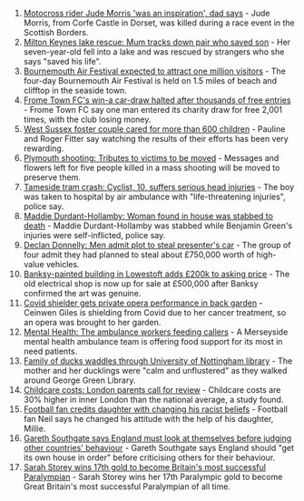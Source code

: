 1. [Motocross rider Jude Morris 'was an inspiration', dad says](https://www.bbc.co.uk/news/uk-england-dorset-58419632?at_medium=RSS&at_campaign=KARANGA) - Jude Morris, from Corfe Castle in Dorset, was killed during a race event in the Scottish Borders.
2. [Milton Keynes lake rescue: Mum tracks down pair who saved son](https://www.bbc.co.uk/news/uk-england-beds-bucks-herts-58320026?at_medium=RSS&at_campaign=KARANGA) - Her seven-year-old fell into a lake and was rescued by strangers who she says "saved his life".
3. [Bournemouth Air Festival expected to attract one million visitors](https://www.bbc.co.uk/news/uk-england-dorset-58406713?at_medium=RSS&at_campaign=KARANGA) - The four-day Bournemouth Air Festival is held on 1.5 miles of beach and clifftop in the seaside town.
4. [Frome Town FC's win-a car-draw halted after thousands of free entries](https://www.bbc.co.uk/news/uk-england-somerset-58413707?at_medium=RSS&at_campaign=KARANGA) - Frome Town FC say one man entered its charity draw for free 2,001 times, with the club losing money.
5. [West Sussex foster couple cared for more than 600 children](https://www.bbc.co.uk/news/uk-england-sussex-58412812?at_medium=RSS&at_campaign=KARANGA) - Pauline and Roger Fitter say watching the results of their efforts has been very rewarding.
6. [Plymouth shooting: Tributes to victims to be moved](https://www.bbc.co.uk/news/uk-england-devon-58411139?at_medium=RSS&at_campaign=KARANGA) - Messages and flowers left for five people killed in a mass shooting will be moved to preserve them.
7. [Tameside tram crash: Cyclist, 10, suffers serious head injuries](https://www.bbc.co.uk/news/uk-england-manchester-58402900?at_medium=RSS&at_campaign=KARANGA) - The boy was taken to hospital by air ambulance with "life-threatening injuries", police say.
8. [Maddie Durdant-Hollamby: Woman found in house was stabbed to death](https://www.bbc.co.uk/news/uk-england-northamptonshire-58416135?at_medium=RSS&at_campaign=KARANGA) - Maddie Durdant-Hollamby was stabbed while Benjamin Green's injuries were self-inflicted, police say.
9. [Declan Donnelly: Men admit plot to steal presenter's car](https://www.bbc.co.uk/news/uk-england-london-58409349?at_medium=RSS&at_campaign=KARANGA) - The group of four admit they had planned to steal about £750,000 worth of high-value vehicles.
10. [Banksy-painted building in Lowestoft adds £200k to asking price](https://www.bbc.co.uk/news/uk-england-suffolk-58412561?at_medium=RSS&at_campaign=KARANGA) - The old electrical shop is now up for sale at £500,000 after Banksy confirmed the art was genuine.
11. [Covid shielder gets private opera performance in back garden](https://www.bbc.co.uk/news/uk-england-london-58414445?at_medium=RSS&at_campaign=KARANGA) - Ceinwen Giles is shielding from Covid due to her cancer treatment, so an opera was brought to her garden.
12. [Mental Health: The ambulance workers feeding callers](https://www.bbc.co.uk/news/stories-58412481?at_medium=RSS&at_campaign=KARANGA) - A Merseyside mental health ambulance team is offering food support for its most in need patients.
13. [Family of ducks waddles through University of Nottingham library](https://www.bbc.co.uk/news/uk-england-nottinghamshire-58400193?at_medium=RSS&at_campaign=KARANGA) - The mother and her ducklings were "calm and unflustered" as they walked around George Green Library.
14. [Childcare costs: London parents call for review](https://www.bbc.co.uk/news/uk-england-london-58401337?at_medium=RSS&at_campaign=KARANGA) - Childcare costs are 30% higher in inner London than the national average, a study found.
15. [Football fan credits daughter with changing his racist beliefs](https://www.bbc.co.uk/news/uk-58330286?at_medium=RSS&at_campaign=KARANGA) - Football fan Neil says he changed his attitude with the help of his daughter, Millie.
16. [Gareth Southgate says England must look at themselves before judging other countries' behaviour](https://www.bbc.co.uk/sport/football/58418699?at_medium=RSS&at_campaign=KARANGA) - Gareth Southgate says England should "get its own house in order" before criticising others for their behaviour.
17. [Sarah Storey wins 17th gold to become Britain's most successful Paralympian](https://www.bbc.co.uk/sport/disability-sport/58417160?at_medium=RSS&at_campaign=KARANGA) - Sarah Storey wins her 17th Paralympic gold to become Great Britain's most successful Paralympian of all time.
